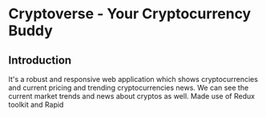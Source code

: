 # Cryptoverse - Your Cryptocurrency Buddy


## Introduction
It's a robust and responsive web application which shows cryptocurrencies and current
pricing and trending cryptocurrencies news. We can see the current market trends and news about
cryptos as well.
Made use of Redux toolkit and Rapid 
